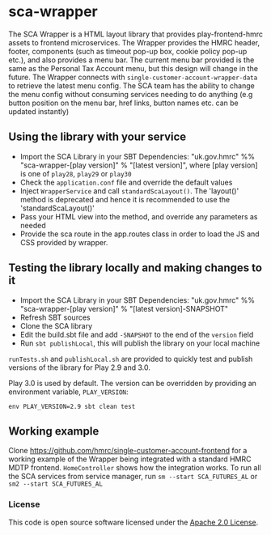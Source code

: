 
# sca-wrapper

The SCA Wrapper is a HTML layout library that provides play-frontend-hmrc assets to frontend microservices.
The Wrapper provides the HMRC header, footer, components (such as timeout pop-up box, cookie policy pop-up etc.), 
and also provides a menu bar. The current menu bar provided is the same as the Personal Tax Account menu, but this 
design will change in the future. The Wrapper connects with `single-customer-account-wrapper-data` to retrieve the 
latest menu config. The SCA team has the ability to change the menu config without consuming services needing to do 
anything (e.g button position on the menu bar, href links, button names etc. can be updated instantly)

## Using the library with your service

- Import the SCA Library in your SBT Dependencies: "uk.gov.hmrc" %% "sca-wrapper-[play version]" % "[latest version]", where [play version] is one of `play28`, `play29` or `play30`
- Check the `application.conf` file and override the default values
- Inject `WrapperService` and call `standardScaLayout()`. The 'layout()' method is deprecated and hence it is recommended to use the 'standardScaLayout()'
- Pass your HTML view into the method, and override any parameters as needed
- Provide the sca route in the app.routes class in order to load the JS and CSS provided by wrapper.

## Testing the library locally and making changes to it

- Import the SCA Library in your SBT Dependencies: "uk.gov.hmrc" %% "sca-wrapper-[play version]" % "[latest version]-SNAPSHOT"
- Refresh SBT sources
- Clone the SCA library
- Edit the build.sbt file and add `-SNAPSHOT` to the end of the `version` field
- Run `sbt publishLocal`, this will publish the library on your local machine

`runTests.sh` and `publishLocal.sh` are provided to quickly test and publish versions of the library for Play 2.9 and 3.0.

Play 3.0 is used by default. The version can be overridden by providing an environment variable, `PLAY_VERSION`:

`env PLAY_VERSION=2.9 sbt clean test`

## Working example

Clone https://github.com/hmrc/single-customer-account-frontend for a working example of the Wrapper being integrated with a standard HMRC MDTP frontend. `HomeController`
shows how the integration works.
To run all the SCA services from service manager, run `sm --start SCA_FUTURES_AL` or `sm2 --start SCA_FUTURES_AL`

### License

This code is open source software licensed under the [Apache 2.0 License]("http://www.apache.org/licenses/LICENSE-2.0.html").